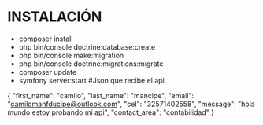 # INSTALACIÓN
* composer install
* php bin/console doctrine:database:create
* php bin/console make:migration
* php bin/console doctrine:migrations:migrate
* composer update
* symfony server:start
#Json que recibe el api 

{
    "first_name": "camilo",
    "last_name": "mancipe",
    "email": "camilomanfducipe@outlook.com",
    "cel": "32571402558",
    "message": "hola mundo estoy probando mi api",
    "contact_area": "contabilidad"
}
